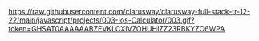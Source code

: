 https://raw.githubusercontent.com/clarusway/clarusway-full-stack-tr-12-22/main/javascript/projects/003-Ios-Calculator/003.gif?token=GHSAT0AAAAAABZEVKLCXIVZOHUHIZZ23RBKYZO6WPA
